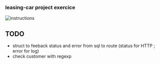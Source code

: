 ### leasing-car project exercice

![instructions](https://user-images.githubusercontent.com/22281217/182313702-d44449a0-b7d9-4cf3-bbf2-e778f4fa29af.png)


## TODO

* struct to feeback status and error from sql to route (status for HTTP ; error for log)
* check customer with regexp

